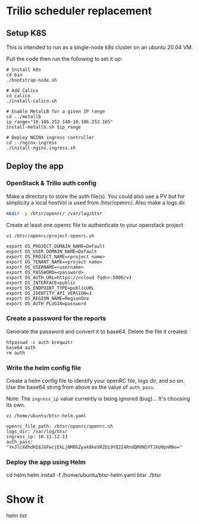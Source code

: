 # Trilio scheduler replacement

## Setup K8S
This is intended to run as a single-node k8s cluster on an ubuntu 20.04 VM.

Pull the code then run the following to set it up:

```
# Install k8s
cd bin
./bootstrap-node.sh

# Add Calico
cd calico
./install-calico.sh

# Enable MetalLB for a given IP range
cd ../metallb
ip_range="10.106.252.140-10.106.252.165"
install-metallb.sh $ip_range

# Deploy NGINX ingress controller
cd ../nginx-ingress
./install-nginx.ingress.sh
```

## Deploy the app

### OpenStack & Trilio auth config

Make a directory to store the auth file(s). You could also use a PV but for simplicity
a local hostVol is used from /btsr/openrc/. Also make a logs dir.

```bash
mkdir -p /btsr/openrc/ /var/log/btsr
```

Create at least one openrc file to authenticate to your openstack project

`vi /btsr/openrc/project-openrc.sh`

```
export OS_PROJECT_DOMAIN_NAME=Default
export OS_USER_DOMAIN_NAME=Default
export OS_PROJECT_NAME=<project name>
export OS_TENANT_NAME=<project name>
export OS_USERNAME=<username>
export OS_PASSWORD=<password>
export OS_AUTH_URL=https://<cloud fqdn>:5000/v3
export OS_INTERFACE=public
export OS_ENDPOINT_TYPE=publicURL
export OS_IDENTITY_API_VERSION=3
export OS_REGION_NAME=RegionOne
export OS_AUTH_PLUGIN=password
```


### Create a password for the reports

Generate the password and convert it to base64. Delete the file it created.

```
htpasswd -c auth breqwatr
base64 auth
rm auth
```


### Write the helm config file

Create a helm config file to identify your openRC file, logs dir, and so on.
Use the base64 string from above as the value of `auth_pass`.

Note: The `ingress_ip` value currently is being ignored (bug)... It's choosing its own.

`vi /home/ubuntu/btsr-helm.yaml`

```
openrc_file_path: /btsr/openrc/openrc.sh
logs_dir: /var/log/btsr
ingress_ip: 10.11.12.13
auth_pass: "YnJlcXdhdHI6JGFwcjEkLjNMOGZyak8keVRZUi9YQ2I4RndQMXNSYTJkU0pnMAo="
```

### Deploy the app using Helm

cd helm
helm install -f /home/ubuntu/btsr-helm.yaml btsr ./btsr

# Show it
helm list
```
